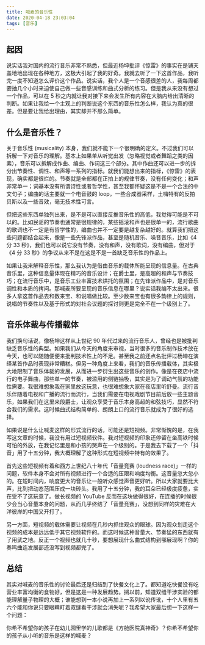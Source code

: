 ```yaml
---
title: 喊麦的音乐性
date: 2020-04-18 23:03:04
tags: [音乐]
---
```


## 起因

说实话我对国内的流行音乐非常不熟悉，但最近杨坤批评《惊雷》的事实在是铺天盖地地出现在各种地方，这极大引起了我的好奇。我就去听了一下这首作品，我听完一度不知道怎么评价这个作品。说实话，我个人是一个音感很差的人，我每周都要抽几个小时来迫使自己做一些音感训练和曲式分析的练习。但是我从来没有想过一个作品，可以在 5 秒之内就让我对接下来会发生所有内容在大脑内给出清晰的判断。如果让我给一个主观上的判断说这个东西的音乐性怎么样，我认为真的很差。但是要让我给出理由，其实却并不那么简单。

## 什么是音乐性？

关于音乐性 (musicality) 本身，我们就不能下一个很明确的定义。不过我们可以拆解一下对音乐的理解。基本上如果单从听觉出发（忽略视觉或者舞蹈之类的因素），音乐可以拆解成作曲、编曲、作词这三个部分。其中作曲还可以进一步的拆分出节奏性、调性、和声等一系列的指标。就我们能想出来的指标，《惊雷》的表现，确实都是很烂的。节奏就是全部都在正拍上的规律节奏，没有任何变化；和声非常单一；词基本没有所谓诗性或者哲学性，甚至我都怀疑这是不是一个合法的中文句子；编曲的话主要就一个电音鼓的 loop，一些合成器采样，土嗨特有的反拍贝斯以及一些音效，毫无技术性可言。

但把这些东西单独列出来，是不是可以直接反推音乐性的高低，我觉得可能是不可以的。比如民谣的节奏也通常是很规律的，某些摇滚和声也是很单一的，流行歌曲的歌词也不一定是有哲学性的，编曲也并不一定要是越复杂越好的。就算我们把这些问题都结合起来，像是一些先锋派作品，甚至是随机音乐、噪音音乐，比如《4 分 33 秒》，我们也可以说它没有节奏，没有和声，没有歌词，没有编曲，但对于《4 分 33 秒》的争议从来不是在这是不是一首缺乏音乐性的作品上。

如果让我来解释音乐性，那么我认为是借由音乐的载体所能呈现的信息量。在古典音乐里，这种信息量体现在精巧的音乐设计；在爵士里，是高超的和声与节奏技巧；在流行音乐中，是音乐工业丰富技术烘托的氛围；在先锋派作品中，是对音乐调性和本质的拷问。那喊麦所要呈现的音乐信息在哪里？说实话我编不太出来。很多人拿这首作品去和数来宝、和说唱做比较。至少数来宝也有很多韵律上的规则，说唱的节奏性以及基于形式的对社会议题的探讨则更是完全不在一个级别上了。

## 音乐体裁与传播载体

我们换句话说，像杨坤这样从上世纪 90 年代过来的流行音乐人，曾经也是被批判缺乏音乐性的典型。如果我们从今天的角度来审视，当时很多的音乐制作技术放在今天，也可以随随便便来批判技术性上的不足。甚至我之前还点名批评过杨坤在演绎某首作品时表现非常糟糕。但另一种角度上来看，我们的音乐传播载体，其实极大地限制了音乐体裁的发展，从而进一步衍生出这些音乐的创作。像是在夜店中流行的电子舞曲，那些单一的节奏，被滥用的侧链抽吸，其实是为了调动气氛的功能性需要。我很难想象我在家里放这玩意，也很难想象大家在夜店里听舒曼。流行音乐伴随着电视和广播的流行而流行，当我们需要在电视戏剧节目前后放一些主题音乐，如果我们在这里来段爵士，让观众享受于音乐本身高超的和弦技巧，显然不符合我们的需求。这时候曲式结构简单的、朗朗上口的流行音乐就成为了很好的选择。

如果说是什么让喊麦这样的形式流行的话，可能还是短视频。非常惭愧的是，在我写这文章的时候，我没有用过短视频软件。我对短视频的印象还停留在坐高铁时候可怕的外放，在我记忆里是和小孩的哭声在一个级别的。于是我去下载了一个「抖音」用了十五分钟，我大概理解了这种形式在短视频中特有的效果了。

首先这些短视频有着和西方上世纪八十年代「音量竞赛 (loudness race)」一样的问题，软件本身不会对所有视频进行一个合适的压限和响度均衡。这音量忽大忽小的。在短时间内，响度更大的音乐让一般听众感觉声音更好听。所以大家就要比大声，比到把动态范围压成一块砖头。我用了十五分钟，我的耳朵已经极度疲惫，实在受不了这玩意了。做长视频的 YouTube 反而在这块做得很好，在连播的时候很少会当心音量本身的问题，从而几乎终结了「音量竞赛」，没想到同样的灾难在大洋彼岸的中国又开打了。

另一方面，短视频的载体需要让视频在几秒内抓住观众的眼球。因为观众划走这个视频的成本是远远低于其它视频软件的。而这时候这种音量大、节奏猛的东西就有了用武之地。反正一个视频也就几十秒，要想展现什么曲式结构到哪展现啊？你的奏鸣曲连发展部还没写到视频都完了。

## 总结

其实对喊麦的音乐性的讨论最后还是归结到了快餐文化上了。都知道吃快餐没有吃营业丰富均衡的食物好，但是这是一种发展趋势。搁以前，知道双缝干涉实验的都能理解量子物理的大概；谁能想到一本小说再加上一系列以讹传讹，十个人里有五六个能和你说只要眼睛盯着双缝看干涉就会消失呢？我希望大家最后想一下这样一个问题：

你希不希望你的孩子在幼儿园里学的儿歌都是《方舱医院真神奇》？你希不希望你的孩子从小听的音乐是这样的喊麦？
